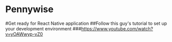 # Pennywise

#Get ready for React Native application
##Follow this guy's tutorial to set up your development environment
###https://www.youtube.com/watch?v=yOAWwyp-vZ0
